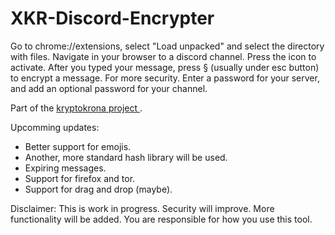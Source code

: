 # XKR-Discord-Encrypter

Go to chrome://extensions, select "Load unpacked" and select the directory with files. Navigate in your browser to a discord channel. 
Press the icon to activate. After you typed your message, press § (usually under esc button) to encrypt a message. 
For more security. Enter a password for your server, and add an optional password for your channel. 

Part of the <a href="https://kryptokrona.se"> kryptokrona project </a>.

Upcomming updates:<br/>
<ul> 
<li>Better support for emojis.</li>
<li>Another, more standard hash library will be used.</li>
<li>Expiring messages. </li>
<li>Support for firefox and tor. </li>
<li>Support for drag and drop (maybe).</li>
</ul>

Disclaimer: This is work in progress. Security will improve. More functionality will be added. You are responsible for how you use this tool.
